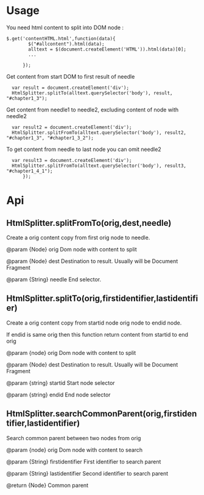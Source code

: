 # Usage 
You need html content to split into DOM node :
```
$.get('contentHTML.html',function(data){
        $("#allcontent").html(data);
        alltext = $(document.createElement('HTML')).html(data)[0];
        ...

      });
```

Get content from start DOM to first result of needle
```
  var result = document.createElement('div');
  HtmlSplitter.splitTo(alltext.querySelector('body'), result, "#chapter1_3");

```

Get content from needle1 to needle2, excluding content of node with needle2
```
  var result2 = document.createElement('div');
  HtmlSplitter.splitFromTo(alltext.querySelector('body'), result2, "#chapter1_3", "#chapter1_3_2");
```

To get content from needle to last node you can omit needle2
```
  var result3 = document.createElement('div');
  HtmlSplitter.splitFromTo(alltext.querySelector('body'), result3, "#chapter1_4_1");
      });
```

# Api

## HtmlSplitter.splitFromTo(orig,dest,needle)
  Create a orig content copy from first orig node to needle.
  
  @param  {Node} orig   Dom node with content to split
  
  @param  {Node} dest   Destination to result. Usually will be Document Fragment 
  
  @param  {String} needle End selector.
	 
## HtmlSplitter.splitTo(orig,firstidentifier,lastidentifier)

  Create a orig content copy from startid node orig node to endid node.
  
  If endid is same orig then this function return content from startid to end orig
  
  @param  {node} orig    Dom node with content to split
  
  @param  {Node} dest    Destination to result. Usually will be Document Fragment 
  
  @param  {string} startid Start node selector
  
  @param  {string} endid   End node selector

## HtmlSplitter.searchCommonParent(orig,firstidentifier,lastidentifier)
	
  Search common parent between two nodes from orig
  
  @param  {node} orig   Dom node with content to search
  
  @param  {String} firstidentifier First identifier to search parent
  
  @param  {String} lastidentifier  Second identifier to search parent
  
  @return {Node}                         Common parent
